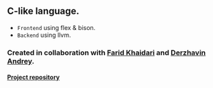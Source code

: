 ## C-like language. 
- ```Frontend``` using flex & bison.
- ```Backend``` using llvm.

### Created in collaboration with [Farid Khaidari](https://github.com/Tako-San) and [Derzhavin Andrey](https://github.com/derzhavin3016). ###


#### [Project repository](https://github.com/derzhavin3016/ParaCL)
